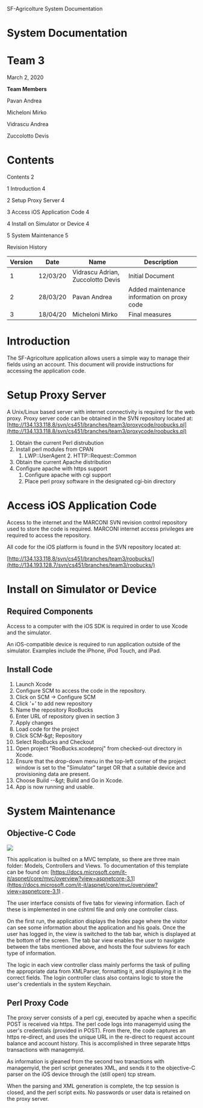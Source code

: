 SF-Agricolture System Documentation

# **System Documentation**

# **Team 3**

March 2, 2020

**Team Members**

Pavan Andrea

Micheloni Mirko

Vidrascu Andrea

Zuccolotto Devis

# Contents

Contents 2

1 Introduction 4

2 Setup Proxy Server 4

3 Access iOS Application Code 4

4 Install on Simulator or Device 4

5 System Maintenance 5

Revision History

| **Version** | **Date** | **Name** | **Description** |
| --- | --- | --- | --- |
| 1 | 12/03/20 | Vidrascu Adrian, Zuccolotto Devis | Initial Document |
| 2 | 28/03/20 | Pavan Andrea | Added maintenance information on proxy code |
| 3 | 18/04/20 | Micheloni Mirko | Final measures |

# Introduction

The SF-Agricolture application allows users a simple way to manage their fields using an account. This document will provide instructions for accessing the application code.


# Setup Proxy Server

A Unix/Linux based server with internet connectivity is required for the web proxy. Proxy server code can be obtained in the SVN repository located at: [http://134.133.118.8/svn/cs451/branches/team3/proxycode/roobucks.pl](http://134.133.118.8/svn/cs451/branches/team3/proxycode/roobucks.pl)

1. Obtain the current Perl distrubution
  1. Install perl modules from CPAN
        1. LWP::UserAgent
            2. HTTP::Request::Common
2. Obtain the current Apache distribution
  1. Configure apache with https support
        1. Configure apache with cgi support
      1. Place perl proxy software in the designated cgi-bin directory


# Access iOS Application Code

Access to the internet and the MARCONI SVN revision control repository used to store the code is required. MARCONI internet access privileges are required to access the repository.

All code for the iOS platform is found in the SVN repository located at:

[http://134.133.118.8/svn/cs451/branches/team3/roobucks/](http://134.193.128.7/svn/cs451/branches/team3/roobucks/)


# Install on Simulator or Device

  
## Required Components

Access to a computer with the iOS SDK is required in order to use Xcode and the simulator.

An iOS-compatible device is required to run application outside of the simulator. Examples include the iPhone, iPod Touch, and iPad.

  
## Install Code

1. Launch Xcode
2. Configure SCM to access the code in the repository.
  1. Click on SCM → Configure SCM
  2. Click &#39;+&#39; to add new repository
  3. Name the repository RooBucks
  4. Enter URL of repository given in section 3
  5. Apply changes
3. Load code for the project
  1. Click SCM-\&gt; Repository
  2. Select RooBucks and Checkout
4. Open project &quot;RooBucks.xcodeproj&quot; from checked-out directory in Xcode.
5. Ensure that the drop-down menu in the top-left corner of the project
 window is set to the &quot;Simulator&quot; target OR that a suitable device and
 provisioning data are present.
6. Choose Build --\&gt; Build and Go in Xcode.
7. App is now running and usable.


# System Maintenance

  
## Objective-C Code

![](https://iili.io/Jzy8I2.png)

This application is builted on a MVC template, so there are three main folder: Models, Controllers and Views. To documentation of this template can be found on: [https://docs.microsoft.com/it-it/aspnet/core/mvc/overview?view=aspnetcore-3.1](https://docs.microsoft.com/it-it/aspnet/core/mvc/overview?view=aspnetcore-3.1) .

The user interface consists of five tabs for viewing information. Each of these is implemented in one cshtml file and only one controller class.

On the first run, the application displays the Index page where the visitor can see some information about the application and his goals. Once the user has logged in, the view is switched to the tab bar, which is displayed at the bottom of the screen. The tab bar view enables the user to navigate between the tabs mentioned above, and hosts the four subviews for each type of information.

The logic in each view controller class mainly performs the task of pulling the appropriate data from XMLParser, formatting it, and displaying it in the correct fields. The login controller class also contains logic to store the user&#39;s credentials in the system Keychain.

  
## Perl Proxy Code

The proxy server consists of a perl cgi, executed by apache when a specific POST is received via https. The perl code logs into managemyid using the user&#39;s credentials (provided in POST). From there, the code captures an https re-direct, and uses the unique URL in the re-direct to request account balance and account history. This is accomplished in three separate https transactions with managemyid.

As information is gleaned from the second two tranactions with managemyid, the perl script generates XML, and sends it to the objective-C parser on the iOS device through the (still open) tcp stream.

When the parsing and XML generation is complete, the tcp session is closed, and the perl script exits. No passwords or user data is retained on the proxy server.

